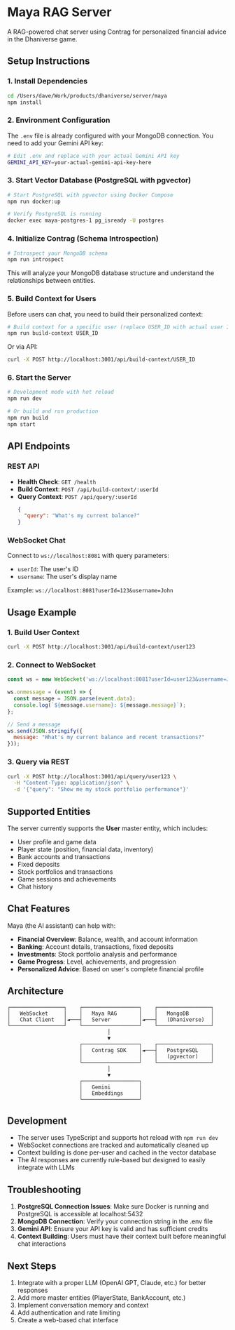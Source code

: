 # Maya RAG Server

A RAG-powered chat server using Contrag for personalized financial advice in the Dhaniverse game.

## Setup Instructions

### 1. Install Dependencies

```bash
cd /Users/dave/Work/products/dhaniverse/server/maya
npm install
```

### 2. Environment Configuration

The `.env` file is already configured with your MongoDB connection. You need to add your Gemini API key:

```bash
# Edit .env and replace with your actual Gemini API key
GEMINI_API_KEY=your-actual-gemini-api-key-here
```

### 3. Start Vector Database (PostgreSQL with pgvector)

```bash
# Start PostgreSQL with pgvector using Docker Compose
npm run docker:up

# Verify PostgreSQL is running
docker exec maya-postgres-1 pg_isready -U postgres
```

### 4. Initialize Contrag (Schema Introspection)

```bash
# Introspect your MongoDB schema
npm run introspect
```

This will analyze your MongoDB database structure and understand the relationships between entities.

### 5. Build Context for Users

Before users can chat, you need to build their personalized context:

```bash
# Build context for a specific user (replace USER_ID with actual user ID)
npm run build-context USER_ID
```

Or via API:
```bash
curl -X POST http://localhost:3001/api/build-context/USER_ID
```

### 6. Start the Server

```bash
# Development mode with hot reload
npm run dev

# Or build and run production
npm run build
npm start
```

## API Endpoints

### REST API

- **Health Check**: `GET /health`
- **Build Context**: `POST /api/build-context/:userId`
- **Query Context**: `POST /api/query/:userId`
  ```json
  {
    "query": "What's my current balance?"
  }
  ```

### WebSocket Chat

Connect to `ws://localhost:8081` with query parameters:
- `userId`: The user's ID
- `username`: The user's display name

Example: `ws://localhost:8081?userId=123&username=John`

## Usage Example

### 1. Build User Context

```bash
curl -X POST http://localhost:3001/api/build-context/user123
```

### 2. Connect to WebSocket

```javascript
const ws = new WebSocket('ws://localhost:8081?userId=user123&username=John');

ws.onmessage = (event) => {
  const message = JSON.parse(event.data);
  console.log(`${message.username}: ${message.message}`);
};

// Send a message
ws.send(JSON.stringify({
  message: "What's my current balance and recent transactions?"
}));
```

### 3. Query via REST

```bash
curl -X POST http://localhost:3001/api/query/user123 \
  -H "Content-Type: application/json" \
  -d '{"query": "Show me my stock portfolio performance"}'
```

## Supported Entities

The server currently supports the **User** master entity, which includes:

- User profile and game data
- Player state (position, financial data, inventory)
- Bank accounts and transactions
- Fixed deposits
- Stock portfolios and transactions
- Game sessions and achievements
- Chat history

## Chat Features

Maya (the AI assistant) can help with:

- **Financial Overview**: Balance, wealth, and account information
- **Banking**: Account details, transactions, fixed deposits
- **Investments**: Stock portfolio analysis and performance
- **Game Progress**: Level, achievements, and progression
- **Personalized Advice**: Based on user's complete financial profile

## Architecture

```
┌─────────────────┐    ┌──────────────────┐    ┌─────────────────┐
│   WebSocket     │    │   Maya RAG       │    │   MongoDB       │
│   Chat Client   │◄───┤   Server         │◄───┤   (Dhaniverse)  │
└─────────────────┘    └──────────────────┘    └─────────────────┘
                                │
                                ▼
                       ┌──────────────────┐    ┌─────────────────┐
                       │   Contrag SDK    │◄───┤   PostgreSQL    │
                       │                  │    │   (pgvector)    │
                       └──────────────────┘    └─────────────────┘
                                │
                                ▼
                       ┌──────────────────┐
                       │   Gemini         │
                       │   Embeddings     │
                       └──────────────────┘
```

## Development

- The server uses TypeScript and supports hot reload with `npm run dev`
- WebSocket connections are tracked and automatically cleaned up
- Context building is done per-user and cached in the vector database
- The AI responses are currently rule-based but designed to easily integrate with LLMs

## Troubleshooting

1. **PostgreSQL Connection Issues**: Make sure Docker is running and PostgreSQL is accessible at localhost:5432
2. **MongoDB Connection**: Verify your connection string in the .env file
3. **Gemini API**: Ensure your API key is valid and has sufficient credits
4. **Context Building**: Users must have their context built before meaningful chat interactions

## Next Steps

1. Integrate with a proper LLM (OpenAI GPT, Claude, etc.) for better responses
2. Add more master entities (PlayerState, BankAccount, etc.)
3. Implement conversation memory and context
4. Add authentication and rate limiting
5. Create a web-based chat interface

